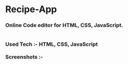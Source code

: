 # Recipe-App
<h3> 
  Online Code editor for HTML, CSS, JavaScript.
  <br>
  <br>
  <br>
Used Tech :- HTML, CSS, JavaScript
  <br>
  <br>
Screenshots :-
</h3>
  <br>
  <br>
<p align="center">
  </p>

